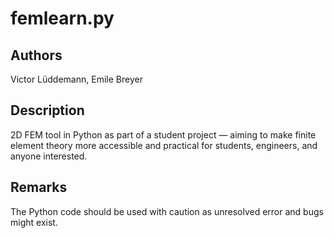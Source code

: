 # femlearn.py

## Authors
Victor Lüddemann, Emile Breyer

## Description
2D FEM tool in Python as part of a student project — aiming to make finite element theory more accessible and practical for students, engineers, and anyone interested.

## Remarks
The Python code should be used with caution as unresolved error and bugs might exist. 
